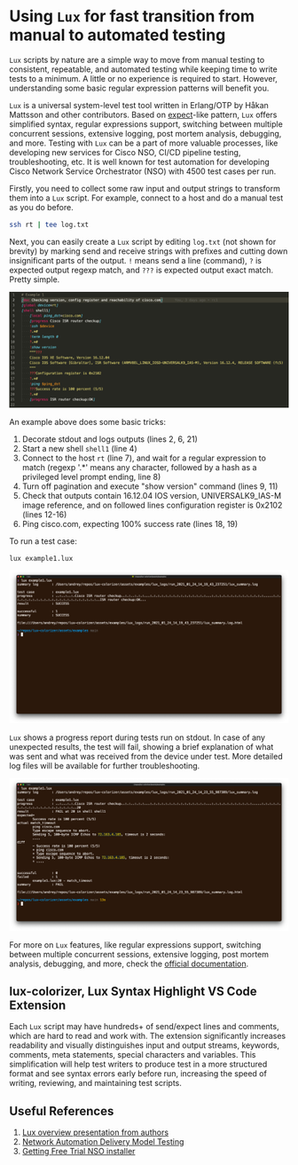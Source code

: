 Using `Lux` for fast transition from manual to automated testing
================================================================
`Lux` scripts by nature are a simple way to move from manual testing to
consistent, repeatable, and automated testing while keeping time to write tests
to a minimum. A little or no experience is required to start. However,
understanding some basic regular expression patterns will benefit you.

`Lux` is a universal system-level test tool written in Erlang/OTP by Håkan
Mattsson and other contributors. Based on
[expect](http://www.nist.gov/el/msid/expect.cfm)-like pattern, `Lux` offers
simplified syntax, regular expressions support, switching between multiple
concurrent sessions, extensive logging, post mortem analysis, debugging, and
more. Testing with `Lux` can be a part of more valuable processes, like
developing new services for Cisco NSO, CI/CD pipeline testing, troubleshooting,
etc. It is well known for test automation for developing Cisco Network Service
Orchestrator (NSO) with 4500 test cases per run.

Firstly, you need to collect some raw input and output strings to transform them
into a `Lux` script. For example, connect to a host and do a manual test as you
do before.

```sh
ssh rt | tee log.txt
```

Next, you can easily create a `Lux` script by editing `log.txt` (not shown for
brevity) by marking send and receive strings with prefixes and cutting down
insignificant parts of the output. `!` means send a line (command), `?` is
expected output regexp match, and `???` is expected output exact match. Pretty
simple.

![An example](https://github.com/andreygrechin/lux-colorizer/raw/main/assets/images/example-color.png)

An example above does some basic tricks:

1. Decorate stdout and logs outputs (lines 2, 6, 21)
2. Start a new shell `shell1` (line 4)
3. Connect to the host `rt` (line 7), and wait for a regular expression to match
   (regexp '.*' means any character, followed by a hash as a privileged level
   prompt ending, line 8)
4. Turn off pagination and execute "show version" command (lines 9, 11)
5. Check that outputs contain 16.12.04 IOS version, UNIVERSALK9_IAS-M image
   reference, and on followed lines configuration register is 0x2102 (lines
   12-16)
6. Ping cisco.com, expecting 100% success rate (lines 18, 19)

To run a test case:

```sh
lux example1.lux
```

![Example of success](https://github.com/andreygrechin/lux-colorizer/raw/main/assets/images/success.png)

`Lux` shows a progress report during tests run on stdout. In case of any
unexpected results, the test will fail, showing a brief explanation of what was
sent and what was received from the device under test. More detailed log files
will be available for further troubleshooting.

![Example of fail](https://github.com/andreygrechin/lux-colorizer/raw/main/assets/images/fail.png)

For more on `Lux` features, like regular expressions support, switching between
multiple concurrent sessions, extensive logging, post mortem analysis,
debugging, and more, check the
[official documentation](https://github.com/hawk/lux/blob/master/doc/lux.md).

lux-colorizer, Lux Syntax Highlight VS Code Extension
-----------------------------------------------------

Each `Lux` script may have hundreds+ of send/expect lines and comments, which
are hard to read and work with. The extension significantly increases
readability and visually distinguishes input and output streams, keywords,
comments, meta statements, special characters and variables. This simplification
will help test writers to produce test in a more structured format and see
syntax errors early before run, increasing the speed of writing, reviewing, and
maintaining test scripts.

Useful References
-----------------

1. [Lux overview presentation from authors](https://www.youtube.com/watch?v=Nu15YOpmCKQ)
1. [Network Automation Delivery Model Testing](https://developer.cisco.com/docs/network-automation-delivery-model/#!test/test)
1. [Getting Free Trial NSO installer](https://developer.cisco.com/docs/nso/#!getting-and-installing-nso)

